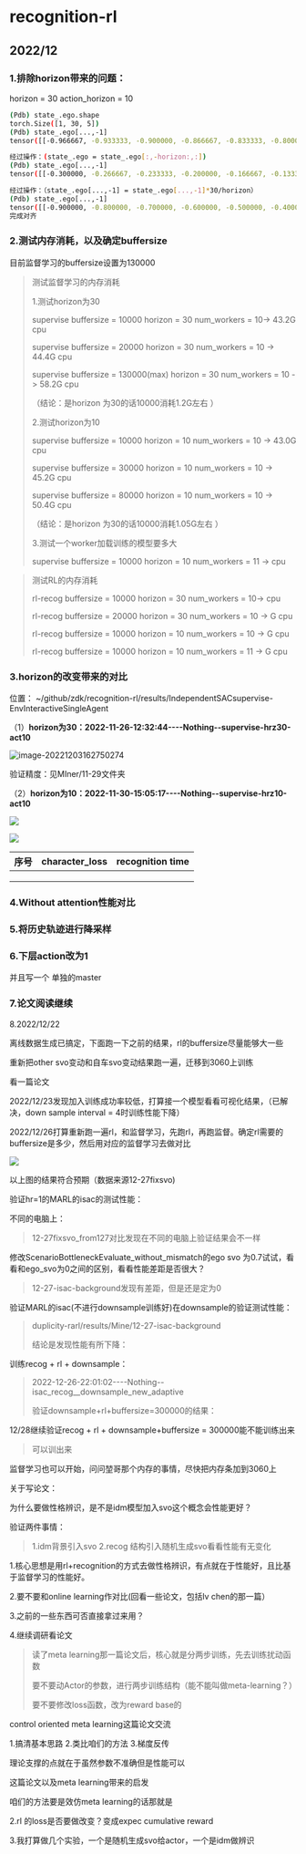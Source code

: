 # recognition-rl

## 2022/12

### 1.排除horizon带来的问题：

horizon = 30 action_horizon = 10

```bash
(Pdb) state_.ego.shape
torch.Size([1, 30, 5])
(Pdb) state_.ego[...,-1]
tensor([[-0.966667, -0.933333, -0.900000, -0.866667, -0.833333, -0.800000, -0.766667, -0.733333, -0.700000, -0.666667, -0.633333, -0.600000, -0.566667, -0.533333, -0.500000, -0.466667, -0.433333, -0.400000, -0.366667, -0.333333, -0.300000, -0.266667, -0.233333, -0.200000, -0.166667, -0.133333, -0.100000, -0.066667, -0.033333, -0.000000]], device='cuda:0')

经过操作：(state_.ego = state_.ego[:,-horizon:,:])
(Pdb) state_.ego[...,-1]
tensor([[-0.300000, -0.266667, -0.233333, -0.200000, -0.166667, -0.133333, -0.100000, -0.066667, -0.033333, -0.000000]], device='cuda:0')

经过操作：（state_.ego[...,-1] = state_.ego[...,-1]*30/horizon）
(Pdb) state_.ego[...,-1]
tensor([[-0.900000, -0.800000, -0.700000, -0.600000, -0.500000, -0.400000, -0.300000, -0.200000, -0.100000, -0.000000]], device='cuda:0')
完成对齐
```

### 2.测试内存消耗，以及确定buffersize

目前监督学习的buffersize设置为130000

> 测试监督学习的内存消耗
>
> 1.测试horizon为30
>
> supervise buffersize  =  10000  horizon = 30  num_workers = 10->  43.2G cpu
>
> supervise buffersize  =  20000  horizon = 30 num_workers = 10 -> 44.4G cpu 
>
> supervise buffersize = 130000(max)  horizon = 30 num_workers = 10 -> 58.2G cpu 
>
> （结论：是horizon 为30的话10000消耗1.2G左右 ）
>
> 2.测试horizon为10
>
> supervise buffersize = 10000  horizon = 10 num_workers = 10 -> 43.0G cpu 
>
> supervise buffersize = 30000  horizon = 10 num_workers = 10 -> 45.2G cpu 
>
> supervise buffersize = 80000  horizon = 10 num_workers = 10 -> 50.4G cpu 
>
> （结论：是horizon 为30的话10000消耗1.05G左右 ）
>
> 3.测试一个worker加载训练的模型要多大
>
> supervise buffersize = 10000  horizon = 10 num_workers = 11 ->  cpu 

> 测试RL的内存消耗
>
> rl-recog buffersize  =  10000  horizon = 30  num_workers = 10->   cpu
>
> rl-recog buffersize  =  20000  horizon = 30 num_workers = 10 -> G cpu 
>
> rl-recog buffersize = 10000  horizon = 10 num_workers = 10 -> G cpu 
>
> rl-recog buffersize = 10000  horizon = 10 num_workers = 11 -> G cpu 

### 3.horizon的改变带来的对比

位置： ~/github/zdk/recognition-rl/results/IndependentSACsupervise-EnvInteractiveSingleAgent

（1）**horizon为30：2022-11-26-12:32:44----Nothing--supervise-hrz30-act10**

![image-20221203162750274](imgs/2022-12-3-0.png)

验证精度：见MIner/11-29文件夹

（2）**horizon为10：2022-11-30-15:05:17----Nothing--supervise-hrz10-act10**

![](imgs/2022-12-03-2.png)

![](imgs/2022-12-03-3.png)

| 序号 | character_loss | recognition time |
| ---- | -------------- | ---------------- |
|      |                |                  |
|      |                |                  |
|      |                |                  |



### 4.Without attention性能对比

### 5.将历史轨迹进行降采样

### 6.下层action改为1

并且写一个 单独的master

### 7.论文阅读继续

8.2022/12/22

离线数据生成已搞定，下面跑一下之前的结果，rl的buffersize尽量能够大一些

重新把other svo变动和自车svo变动结果跑一遍，迁移到3060上训练

看一篇论文

2022/12/23发现加入训练成功率较低，打算接一个模型看看可视化结果，（已解决，down sample interval = 4时训练性能下降）

2022/12/26打算重新跑一遍rl，和监督学习，先跑rl，再跑监督。确定rl需要的buffersize是多少，然后用对应的监督学习去做对比



![](./imgs/2022-12-27-0.png)

以上图的结果符合预期（数据来源12-27fixsvo)



验证hr=1的MARL的isac的测试性能：

不同的电脑上：

> 12-27fixsvo_from127对比发现在不同的电脑上验证结果会不一样

修改ScenarioBottleneckEvaluate_without_mismatch的ego svo 为0.7试试，看看和ego_svo为0之间的区别，看看性能差距是否很大？

> 12-27-isac-background发现有差距，但是还是定为0

验证MARL的isac(不进行downsample训练好)在downsample的验证测试性能：

> duplicity-rarl/results/Mine/12-27-isac-background
>
> 结论是发现性能有所下降：

训练recog + rl + downsample：

> 2022-12-26-22:01:02----Nothing--isac_recog__downsample_new_adaptive
>
> 验证downsample+rl+buffersize=300000的结果：



12/28继续验证recog + rl + downsample+buffersize = 300000能不能训练出来

> 可以训出来

监督学习也可以开始，问问堃哥那个内存的事情，尽快把内存条加到3060上



关于写论文：

为什么要做性格辨识，是不是idm模型加入svo这个概念会性能更好？

验证两件事情：

> 1.idm背景引入svo 2.recog 结构引入随机生成svo看看性能有无变化  

1.核心思想是用rl+recognition的方式去做性格辨识，有点就在于性能好，且比基于监督学习的性能好。

2.要不要和online learning作对比(回看一些论文，包括lv chen的那一篇）

3.之前的一些东西可否直接拿过来用？

4.继续调研看论文

> 读了meta learning那一篇论文后，核心就是分两步训练，先去训练扰动函数
>
> 要不要动Actor的参数，进行两步训练结构（能不能叫做meta-learning？）
>
> 要不要修改loss函数，改为reward base的



control oriented meta learning这篇论文交流

1.搞清基本思路 2.类比咱们的方法 3.梯度反传

理论支撑的点就在于虽然参数不准确但是性能可以

这篇论文以及meta learning带来的启发

咱们的方法要是效仿meta learning的话那就是

2.rl 的loss是否要做改变？变成expec cumulative reward

3.我打算做几个实验，一个是随机生成svo给actor，一个是idm做辨识